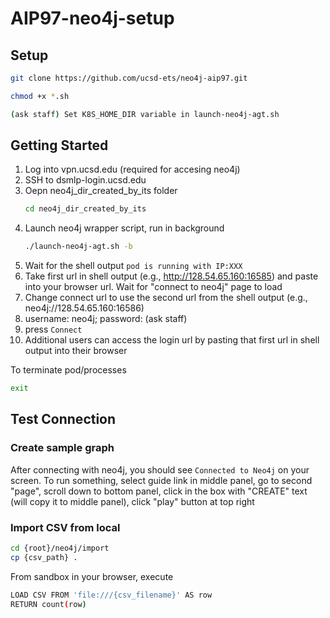 # AIP97-neo4j-setup

<!-- ABOUT THE PROJECT -->
## Setup
```sh
git clone https://github.com/ucsd-ets/neo4j-aip97.git
```
```sh
chmod +x *.sh
```
```sh
(ask staff) Set K8S_HOME_DIR variable in launch-neo4j-agt.sh
```

<!-- GETTING STARTED -->
## Getting Started
1. Log into vpn.ucsd.edu (required for accesing neo4j)<br/>
2. SSH to dsmlp-login.ucsd.edu
3. Oepn neo4j_dir_created_by_its folder
   ```sh
   cd neo4j_dir_created_by_its
   ```
4. Launch neo4j wrapper script, run in background
   ```sh
   ./launch-neo4j-agt.sh -b
   ```
5. Wait for the shell output ``` pod is running with IP:XXX ``` <br/>
6. Take first url in shell output (e.g., http://128.54.65.160:16585) and paste into your browser url. Wait for "connect to neo4j" page to load<br/>
7. Change connect url to use the second url from the shell output (e.g., neo4j://128.54.65.160:16586)<br/>
8. username: neo4j; password: (ask staff)<br/>
9. press ```Connect```<br/>
10. Additional users can access the login url by pasting that first url in shell output into their browser

To terminate pod/processes
```sh
exit
```
<!-- USAGE EXAMPLES -->
## Test Connection
### Create sample graph
After connecting with neo4j, you should see ```Connected to Neo4j``` on your screen. To run something, select guide link in middle panel, go to second "page", scroll down to bottom panel, click in the box with "CREATE" text (will copy it to middle panel), click "play" button at top right

### Import CSV from local
```sh
cd {root}/neo4j/import
cp {csv_path} .
```
From sandbox in your browser, execute <br/>
```sh
LOAD CSV FROM 'file:///{csv_filename}' AS row
RETURN count(row)
```


